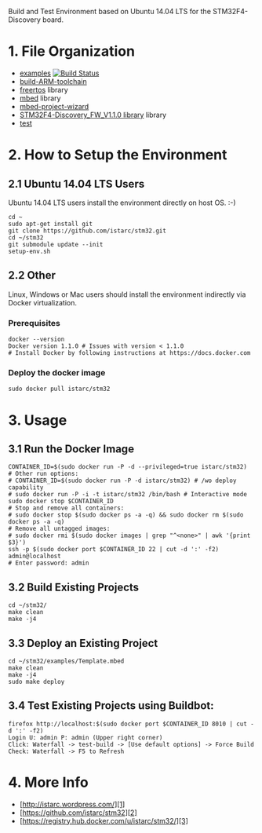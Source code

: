 Build and Test Environment based on Ubuntu 14.04 LTS for the STM32F4-Discovery board.

# 1. File Organization

- [examples](https://github.com/istarc/stm32/tree/master/examples) [![Build Status](https://travis-ci.org/istarc/stm32.svg?branch=master)](https://travis-ci.org/istarc/stm32)
- [build-ARM-toolchain](http://istarc.wordpress.com/2014/07/21/stm32f4-build-your-toolchain-from-scratch/)
- [freertos](https://github.com/istarc/freertos) library
- [mbed](http://mbed.org/) library
- [mbed-project-wizard](http://istarc.wordpress.com/2014/08/04/stm32f4-behold-the-project-wizard/)
- [STM32F4-Discovery_FW_V1.1.0 library](http://www.st.com/web/catalog/tools/FM116/SC959/SS1532/PF252419) library
- [test]()

# 2. How to Setup the Environment
## 2.1 Ubuntu 14.04 LTS Users

Ubuntu 14.04 LTS users install the environment directly on host OS. :-)

    cd ~
    sudo apt-get install git
    git clone https://github.com/istarc/stm32.git
    cd ~/stm32
    git submodule update --init
    setup-env.sh

## 2.2 Other

Linux, Windows or Mac users should install the environment indirectly via Docker virtualization.

### Prerequisites

    docker --version
    Docker version 1.1.0 # Issues with version < 1.1.0
    # Install Docker by following instructions at https://docs.docker.com

### Deploy the docker image

    sudo docker pull istarc/stm32

# 3. Usage
## 3.1 Run the Docker Image

    CONTAINER_ID=$(sudo docker run -P -d --privileged=true istarc/stm32)
    # Other run options:
    # CONTAINER_ID=$(sudo docker run -P -d istarc/stm32) # /wo deploy capability
    # sudo docker run -P -i -t istarc/stm32 /bin/bash # Interactive mode
    sudo docker stop $CONTAINER_ID
    # Stop and remove all containers:
    # sudo docker stop $(sudo docker ps -a -q) && sudo docker rm $(sudo docker ps -a -q)
    # Remove all untagged images:
    # sudo docker rmi $(sudo docker images | grep "^<none>" | awk '{print $3}')
    ssh -p $(sudo docker port $CONTAINER_ID 22 | cut -d ':' -f2) admin@localhost
    # Enter password: admin

## 3.2 Build Existing Projects

    cd ~/stm32/
    make clean
    make -j4

## 3.3 Deploy an Existing Project

    cd ~/stm32/examples/Template.mbed
    make clean
    make -j4
    sudo make deploy

## 3.4 Test Existing Projects using Buildbot:

    firefox http://localhost:$(sudo docker port $CONTAINER_ID 8010 | cut -d ':' -f2)
    Login U: admin P: admin (Upper right corner)
    Click: Waterfall -> test-build -> [Use default options] -> Force Build
    Check: Waterfall -> F5 to Refresh

# 4. More Info

 - [http://istarc.wordpress.com/][1]
 - [https://github.com/istarc/stm32][2]
 - [https://registry.hub.docker.com/u/istarc/stm32/][3]

  [1]: http://istarc.wordpress.com/
  [2]: https://github.com/istarc/stm32
  [3]: https://registry.hub.docker.com/u/istarc/stm32/

